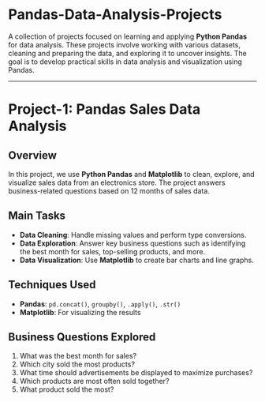 # Pandas-Data-Analysis-Projects
A collection of projects focused on learning and applying **Python Pandas** for data analysis. These projects involve working with various datasets, cleaning and preparing the data, and exploring it to uncover insights. The goal is to develop practical skills in data analysis and visualization using Pandas.

---
# Project-1: Pandas Sales Data Analysis

## Overview
In this project, we use **Python Pandas** and **Matplotlib** to clean, explore, and visualize sales data from an electronics store. The project answers business-related questions based on 12 months of sales data.

## Main Tasks
- **Data Cleaning**: Handle missing values and perform type conversions.
- **Data Exploration**: Answer key business questions such as identifying the best month for sales, top-selling products, and more.
- **Data Visualization**: Use **Matplotlib** to create bar charts and line graphs.

## Techniques Used
- **Pandas**: `pd.concat()`, `groupby()`, `.apply()`, `.str()`
- **Matplotlib**: For visualizing the results
   
## Business Questions Explored
1. What was the best month for sales?
2. Which city sold the most products?
3. What time should advertisements be displayed to maximize purchases?
4. Which products are most often sold together?
5. What product sold the most?

